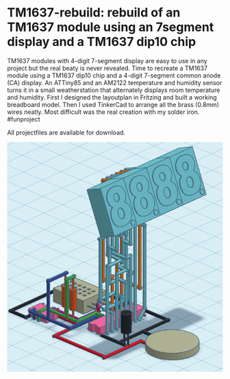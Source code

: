 # TM1637-rebuild: rebuild of an TM1637 module using an 7segment display and a TM1637 dip10 chip

TM1637 modules with 4-digit 7-segment display are easy to use in any project but the real beaty is never revealed. Time to recreate a TM1637 module using a TM1637 dip10 chip and a 4-digit 7-segment common anode (CA) display. An ATTiny85 and an AM2122 temperature and humidity sensor turns it in a small weatherstation that alternately displays room temperature and humidity.
First I designed the layoutplan in Fritzing and built a working breadboard model. Then I used TinkerCad to arrange all the brass (0.8mm) wires neatly. Most difficult was the real creation with my solder iron. #funproject 

All projectfiles are available for download.

![mybot6](https://github.com/gtmans/TM1637-rebuild/blob/main/3dview%202023-09-15%20165746.png)
